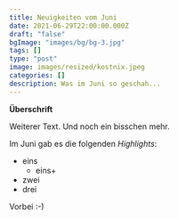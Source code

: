 ```yaml
---
title: Neuigkeiten vom Juni
date: 2021-06-29T22:00:00.000Z
draft: "false"
bgImage: "images/bg/bg-3.jpg"
tags: []
type: "post"
image: images/resized/kostnix.jpeg
categories: []
description: Was im Juni so geschah...
---
```

**Überschrift**

Weiterer Text. Und noch ein bisschen mehr.

Im Juni gab es die folgenden *Highlights*:

* eins
  * eins+
* zwei
* drei

Vorbei :-)